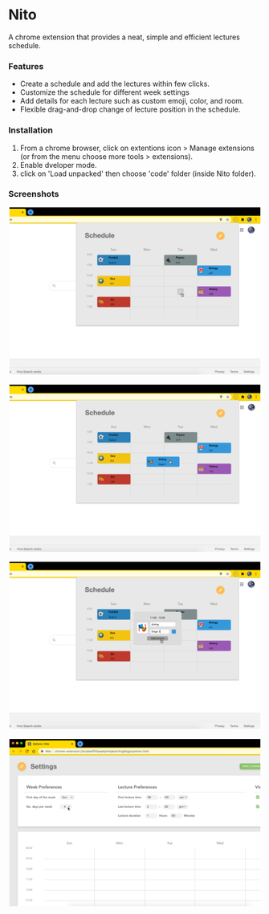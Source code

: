# Nito
A chrome extension that provides a neat, simple and efficient lectures schedule.

### Features
* Create a schedule and add the lectures within few clicks.
* Customize the schedule for different week settings
* Add details for each lecture such as custom emoji, color, and room.
* Flexible drag-and-drop change of lecture position in the schedule.

### Installation
1. From a chrome browser, click on extentions icon > Manage extensions (or from the menu choose more tools > extensions).
2. Enable dveloper mode.
3. click on 'Load unpacked' then choose 'code' folder (inside Nito folder).

### Screenshots
<p align="center">
  <img src="https://github.com/Heila-Almogren/Nito/blob/main/Demo/Preview%201.png?raw=true" width="500" title="hover text">
  <br><br>
  <img src="https://github.com/Heila-Almogren/Nito/blob/main/Demo/Preview%202.png?raw=true" width="500" title="hover text">
  <br><br>
  <img src="https://github.com/Heila-Almogren/Nito/blob/main/Demo/Preview%203.png?raw=true" width="500" title="hover text">
  <br><br>
  <img src="https://github.com/Heila-Almogren/Nito/blob/main/Demo/Preview%204.png?raw=true" width="500" title="hover text">
</p>
